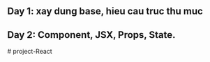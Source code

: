 ## Day 1: xay dung base, hieu cau truc thu muc

## Day 2: Component, JSX, Props, State.
#   p r o j e c t - R e a c t  
 
